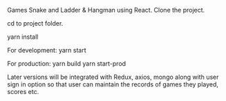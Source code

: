 Games Snake and Ladder & Hangman using React.
Clone the project.

cd to project folder.

yarn install

For development: yarn start

For production: yarn build
                yarn start-prod



Later versions will be integrated with Redux, axios, mongo along with user sign in option so that user can maintain the records of games they played, scores etc.
